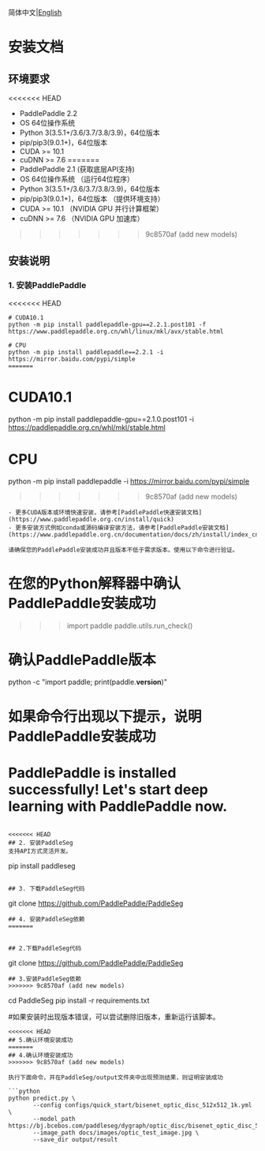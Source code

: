 简体中文|[English](install.md)
# 安装文档


## 环境要求

<<<<<<< HEAD
- PaddlePaddle 2.2
- OS 64位操作系统
- Python 3(3.5.1+/3.6/3.7/3.8/3.9)，64位版本
- pip/pip3(9.0.1+)，64位版本
- CUDA >= 10.1 
- cuDNN >= 7.6
=======
- PaddlePaddle 2.1 (获取底层API支持)
- OS 64位操作系统 （运行64位程序）
- Python 3(3.5.1+/3.6/3.7/3.8/3.9)，64位版本
- pip/pip3(9.0.1+)，64位版本 （提供环境支持）
- CUDA >= 10.1 （NVIDIA GPU 并行计算框架）
- cuDNN >= 7.6 （NVIDIA GPU 加速库）
>>>>>>> 9c8570af (add new models)

## 安装说明

### 1. 安装PaddlePaddle
<<<<<<< HEAD
```
# CUDA10.1
python -m pip install paddlepaddle-gpu==2.2.1.post101 -f https://www.paddlepaddle.org.cn/whl/linux/mkl/avx/stable.html

# CPU
python -m pip install paddlepaddle==2.2.1 -i https://mirror.baidu.com/pypi/simple
=======

```
# CUDA10.1
python -m pip install paddlepaddle-gpu==2.1.0.post101 -i https://paddlepaddle.org.cn/whl/mkl/stable.html

# CPU
python -m pip install paddlepaddle -i https://mirror.baidu.com/pypi/simple
>>>>>>> 9c8570af (add new models)
```
- 更多CUDA版本或环境快速安装，请参考[PaddlePaddle快速安装文档](https://www.paddlepaddle.org.cn/install/quick)
- 更多安装方式例如conda或源码编译安装方法，请参考[PaddlePaddle安装文档](https://www.paddlepaddle.org.cn/documentation/docs/zh/install/index_cn.html)

请确保您的PaddlePaddle安装成功并且版本不低于需求版本。使用以下命令进行验证。

```
# 在您的Python解释器中确认PaddlePaddle安装成功
>>> import paddle
>>> paddle.utils.run_check()

# 确认PaddlePaddle版本
python -c "import paddle; print(paddle.__version__)"

# 如果命令行出现以下提示，说明PaddlePaddle安装成功
# PaddlePaddle is installed successfully! Let's start deep learning with PaddlePaddle now.
```

<<<<<<< HEAD
## 2. 安装PaddleSeg
支持API方式灵活开发。
```
pip install paddleseg
```

## 3. 下载PaddleSeg代码
```
git clone https://github.com/PaddlePaddle/PaddleSeg
```
## 4. 安装PaddleSeg依赖
=======


## 2.下载PaddleSeg代码
```
git clone https://github.com/PaddlePaddle/PaddleSeg
```
## 3.安装PaddleSeg依赖
>>>>>>> 9c8570af (add new models)
```
cd PaddleSeg
pip install -r requirements.txt

#如果安装时出现版本错误，可以尝试删除旧版本，重新运行该脚本。
```
<<<<<<< HEAD
## 5.确认环境安装成功
=======
## 4.确认环境安装成功
>>>>>>> 9c8570af (add new models)

执行下面命令，并在PaddleSeg/output文件夹中出现预测结果，则证明安装成功

```python
python predict.py \
       --config configs/quick_start/bisenet_optic_disc_512x512_1k.yml \
       --model_path https://bj.bcebos.com/paddleseg/dygraph/optic_disc/bisenet_optic_disc_512x512_1k/model.pdparams\
       --image_path docs/images/optic_test_image.jpg \
       --save_dir output/result
```
